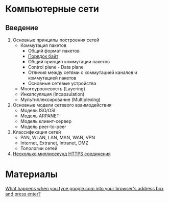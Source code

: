 # Компьютерные сети

## Введение

1. Основные принципы построения сетей
   * Коммутация пакетов
     * Общий формат пакетов 
     * [Порядок байт](http://en.wikipedia.org/wiki/Endianness#Endianness_in_networking)
     * Общий принцип коммутации пакетов
     * Control plane - Data plane
     * Отличия между сетями с коммутацией каналов и коммутацией пакетов
     * Основные сетевые устройства
   * Многоуровневость (Layering)
   * Инкапсуляция (Incapsulation)
   * Мультиплексирование (Multiplexing)
2. Основные модели сетевого взаимодействия
   * Модель ISO/OSI
   * Модель ARPANET
   * Модель клиент-сервер
   * Модель peer-to-peer  
3. Классификация сетей
   * PAN, WLAN, LAN, MAN, WAN, VPN 
   * Internet, Extranet, Intranet, DMZ
   * Топологии сетей
4. [Несколько миллисекунд HTTPS соединения](http://habrahabr.ru/post/191954/)

# Материалы
[What happens when you type google.com into your browser's address box and press enter?](https://github.com/alex/what-happens-when)
